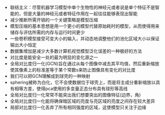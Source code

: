 - 联结主义：尽管机器学习模型中单个生物性的神经元或者说是单个特征不是智能的，但是大量的神经元或者特征作用在一起往往能够表现出智能
- 减少推断所需开销的一个关键策略是模型压缩
- 模型压缩的基本思想是用一个更小的模型代替原始耗时的模型，从而使得用来储存与评估所需的内存与运行时间更少
- 一些卷积模型接受可变大小的输入，并动态地调整他们的池化区域大小以保证输出大小恒定
- 数据集增加是减少大多数计算机视觉模型泛化误差的一种极好的方法
- 对比度是能安全一处的最为明显的变化源之一
- 全局对比度归一化(GCN)旨在通过从每个图像中减去其平均值，然后重新缩放使其像素上的标准差等于某个常数s来防止图像具有变化的对比度
- 我们可以把GCN理解成到球壳的一种映射
- sphering被称为白化，它不会使数据位于球壳上，而是将主成分重新缩放以具有相等方差，使得pca使用的多变量正态分布具有球形等高线
- 全局对比度归一化常常不能突出我们想要突出的图像特征(边界，角)
- 全局对比度归一化能将确保暗区域的亮度与亮区域的亮度之间存在较大差异
- 局部对比度归一化丢弃了所有相同强度的区域，这使模型只关注于边缘

